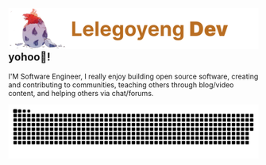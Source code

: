 <div style="float: right;">
    <img src="https://github.com/Lelegoyeng/Lelegoyeng/blob/main/Lelegoyeng.png" alt="Gambar 1">
</div>

<h2 align="left">yohoo👋!</h2>

<div>I'M Software Engineer, I really enjoy building open source software, creating and contributing to communities, teaching others through blog/video content, and helping others via chat/forums.</div>
<p align = "center">
	<img src = "https://github.com/Lelegoyeng/Lelegoyeng/blob/main/github-contribution-grid-snake.svg?" alt = "Snake Game"/>
</p>
